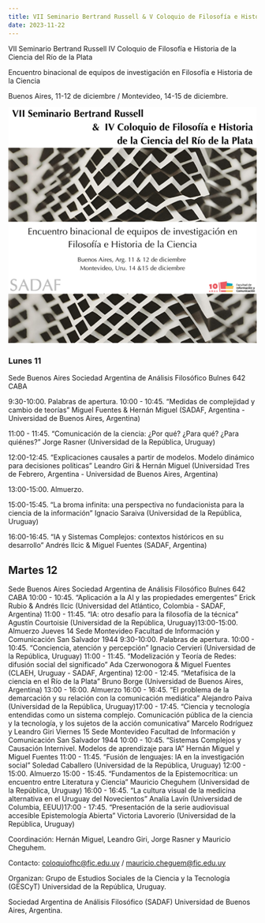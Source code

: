 ```yaml
---
title: VII Seminario Bertrand Russell & V Coloquio de Filosofía e Historia de la Ciencia del Río de la Plata
date: 2023-11-22
---
```


VII Seminario Bertrand Russell
IV Coloquio de Filosofía e Historia de la Ciencia del Río de la Plata

Encuentro binacional de equipos de investigación en Filosofía e Historia de la
Ciencia

Buenos Aires, 11-12 de diciembre / Montevideo, 14-15 de diciembre.

![image](col_russell.png)

### Lunes 11
Sede Buenos Aires
Sociedad Argentina de Análisis Filosófico
Bulnes 642 CABA

9:30-10:00. Palabras de apertura.
10:00 - 10:45. “Medidas de complejidad y cambio de teorías”
Miguel Fuentes & Hernán Miguel (SADAF, Argentina - Universidad de Buenos
Aires, Argentina)

11:00 - 11:45. “Comunicación de la ciencia: ¿Por qué? ¿Para qué? ¿Para quiénes?”
Jorge Rasner (Universidad de la República, Uruguay)

12:00-12:45. “Explicaciones causales a partir de modelos. Modelo dinámico para
decisiones políticas”
Leandro Giri & Hernán Miguel (Universidad Tres de Febrero, Argentina -
Universidad de Buenos Aires, Argentina)

13:00-15:00. Almuerzo.

15:00-15:45. “La broma infinita: una perspectiva no fundacionista para la ciencia de
la información”
Ignacio Saraiva (Universidad de la República, Uruguay)

16:00-16:45. “IA y Sistemas Complejos: contextos históricos en su desarrollo”
Andrés Ilcic & Miguel Fuentes (SADAF, Argentina)

## Martes 12
Sede Buenos Aires
Sociedad Argentina de Análisis Filosófico
Bulnes 642 CABA
10:00 - 10:45. “Aplicación a la AI y las propiedades emergentes”
Erick Rubio & Andrés Ilcic (Universidad del Atlántico, Colombia - SADAF,
Argentina)
11:00 - 11:45. “IA: otro desafío para la filosofía de la técnica”
Agustín Courtoisie (Universidad de la República, Uruguay)13:00-15:00. Almuerzo
Jueves 14
Sede Montevideo
Facultad de Información y Comunicación
San Salvador 1944
9:30-10:00. Palabras de apertura.
10:00 - 10:45. “Conciencia, atención y percepción”
Ignacio Cervieri (Universidad de la República, Uruguay)
11:00 - 11:45. “Modelización y Teoría de Redes: difusión social del significado”
Ada Czerwonogora & Miguel Fuentes (CLAEH, Uruguay - SADAF, Argentina)
12:00 - 12:45. “Metafísica de la ciencia en el Río de la Plata”
Bruno Borge (Universidad de Buenos Aires, Argentina)
13:00 - 16:00. Almuerzo
16:00 - 16:45. “El problema de la demarcación y su relación con la comunicación
mediática”
Alejandro Paiva (Universidad de la República, Uruguay)17:00 - 17:45. “Ciencia y tecnología entendidas como un sistema complejo.
Comunicación pública de la ciencia y la tecnología, y los sujetos de la acción
comunicativa”
Marcelo Rodríguez y Leandro Giri
Viernes 15
Sede Montevideo
Facultad de Información y Comunicación
San Salvador 1944
10:00 - 10:45. “Sistemas Complejos y Causación Internivel. Modelos de aprendizaje
para IA”
Hernán Miguel y Miguel Fuentes
11:00 - 11:45. “Fusión de lenguajes: IA en la investigación social”
Soledad Caballero (Universidad de la República, Uruguay)
12:00 - 15:00. Almuerzo
15:00 - 15:45. “Fundamentos de la Epistemocrítica: un encuentro entre Literatura y
Ciencia”
Mauricio Cheguhem (Universidad de la República, Uruguay)
16:00 - 16:45. “La cultura visual de la medicina alternativa en el Uruguay del
Novecientos”
Analía Lavín (Universidad de Columbia, EEUU)17:00 - 17:45. “Presentación de la serie audiovisual accesible Epistemología
Abierta”
Victoria Lavorerio (Universidad de la República, Uruguay)


Coordinación: Hernán Miguel, Leandro Giri, Jorge Rasner y Mauricio Cheguhem.

Contacto: coloquiofhc@fic.edu.uy / mauricio.cheguem@fic.edu.uy

Organizan:
Grupo de Estudios Sociales de la Ciencia y la Tecnología (GESCyT)
Universidad de la República, Uruguay.

Sociedad Argentina de Análisis Filosófico (SADAF)
Universidad de Buenos Aires, Argentina.